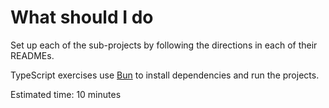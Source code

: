 What should I do
================

Set up each of the sub-projects by following the directions in each of their READMEs.

TypeScript exercises use [Bun](https://bun.sh/) to install dependencies and run the projects.

Estimated time: 10 minutes